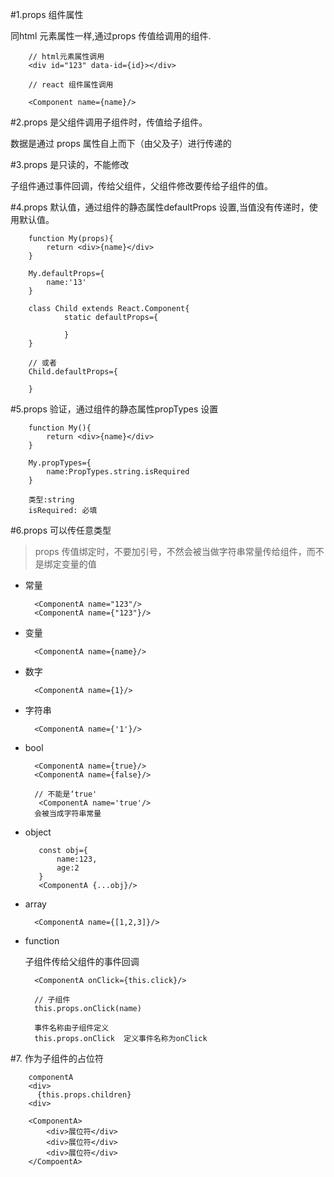 #1.props 组件属性

同html 元素属性一样,通过props 传值给调用的组件.

        // html元素属性调用
        <div id="123" data-id={id}></div>

        // react 组件属性调用

        <Component name={name}/>

#2.props 是父组件调用子组件时，传值给子组件。

数据是通过 props 属性自上而下（由父及子）进行传递的

#3.props 是只读的，不能修改

子组件通过事件回调，传给父组件，父组件修改要传给子组件的值。

#4.props 默认值，通过组件的静态属性defaultProps 设置,当值没有传递时，使用默认值。

        function My(props){
            return <div>{name}</div>
        }

        My.defaultProps={
            name:'13'
        }

        class Child extends React.Component{
                static defaultProps={

                }
        }

        // 或者
        Child.defaultProps={

        }

#5.props 验证，通过组件的静态属性propTypes 设置

        function My(){
            return <div>{name}</div>
        }

        My.propTypes={
            name:PropTypes.string.isRequired
        }

        类型:string
        isRequired: 必填

#6.props 可以传任意类型

> props 传值绑定时，不要加引号，不然会被当做字符串常量传给组件，而不是绑定变量的值

+ 常量
  
        <ComponentA name="123"/>
        <ComponentA name={"123"}/>


+ 变量
  
        <ComponentA name={name}/>
+ 数字
  
        <ComponentA name={1}/>
+ 字符串
  
        <ComponentA name={'1'}/>
+ bool
  
        <ComponentA name={true}/>
        <ComponentA name={false}/>

        // 不能是‘true'
         <ComponentA name='true'/>
        会被当成字符串常量

+ object

         const obj={
             name:123,
             age:2
         }
         <ComponentA {...obj}/>
+ array
  
        <ComponentA name={[1,2,3]}/>
+ function
  
  子组件传给父组件的事件回调

        <ComponentA onClick={this.click}/>

        // 子组件
        this.props.onClick(name)

        事件名称由子组件定义
        this.props.onClick  定义事件名称为onClick

#7. 作为子组件的占位符


        componentA
        <div>
          {this.props.children}
        <div>

        <ComponentA>
            <div>展位符</div>
            <div>展位符</div>
            <div>展位符</div>
        </CompoentA>